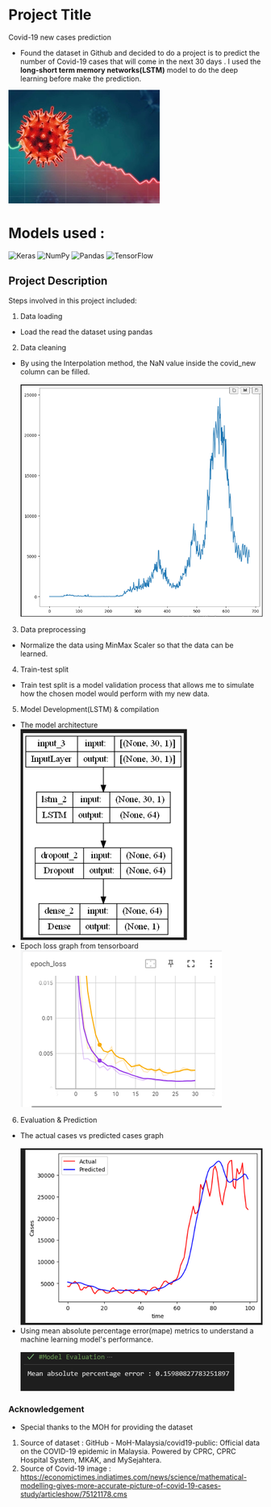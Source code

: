 # Project Title
 Covid-19 new cases prediction
 - Found the dataset in Github and decided to do a project is to predict the number of Covid-19 cases that will come in the next 30 days . I used the **long-short term memory networks(LSTM)** model to do the deep learning before make the prediction.
 
 
 ![img](/resources/imagecv.png)
# Models used :
![Keras](https://img.shields.io/badge/Keras-%23D00000.svg?style=for-the-badge&logo=Keras&logoColor=white) 	![NumPy](https://img.shields.io/badge/numpy-%23013243.svg?style=for-the-badge&logo=numpy&logoColor=white) 
![Pandas](https://img.shields.io/badge/pandas-%23150458.svg?style=for-the-badge&logo=pandas&logoColor=white) ![TensorFlow](https://img.shields.io/badge/TensorFlow-%23FF6F00.svg?style=for-the-badge&logo=TensorFlow&logoColor=white)



## Project Description
 Steps involved in this project included:
 1. Data loading 
 - Load the read the dataset using pandas
 2. Data cleaning 
 - By using the Interpolation method, the NaN value inside the covid_new column can be filled.
 <br><br> ![img](/resources/EDA.PNG)
 3. Data preprocessing
 - Normalize the data using MinMax Scaler so that the data can be learned.
 4. Train-test split
 - Train test split is a model validation process that allows me to simulate how the chosen model would perform with my new data.
 5. Model Development(LSTM) & compilation
- The model architecture 
   <br> ![img](/resources/Capture.PNG)
 - Epoch loss graph from tensorboard
   <br> ![img](/resources/Epoch_loss.PNG)
 6. Evaluation & Prediction
 - The actual cases vs predicted cases graph
 <br><br> ![img](/resources/Capture2.PNG)
 - Using mean absolute percentage error(mape) metrics to understand a machine learning model's performance.
 <br><br> ![img](/resources/Evaluate.PNG)
 

 
  
 ### Acknowledgement
- Special thanks to the MOH for providing the dataset
 1. Source of dataset : GitHub - MoH-Malaysia/covid19-public: Official data on the COVID-19 epidemic in Malaysia. Powered by CPRC, CPRC Hospital System, MKAK, and MySejahtera.
 2. Source of Covid-19 image : https://economictimes.indiatimes.com/news/science/mathematical-modelling-gives-more-accurate-picture-of-covid-19-cases-study/articleshow/75121178.cms
